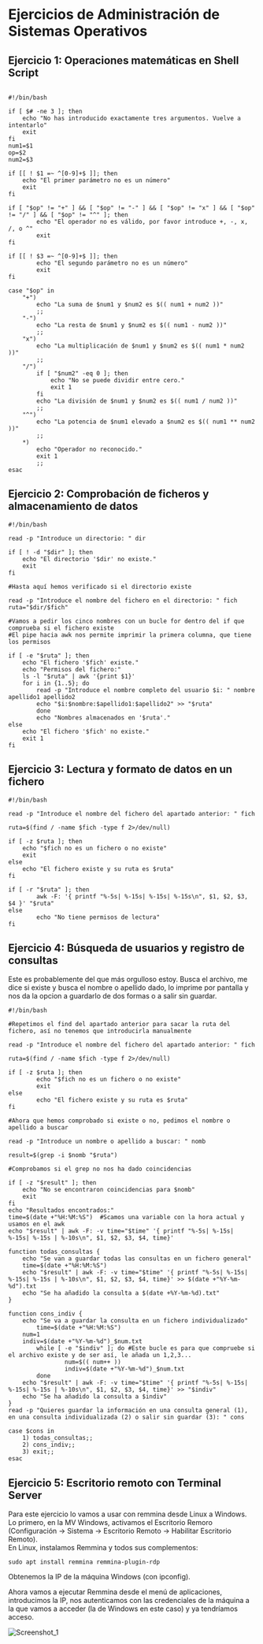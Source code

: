 # Ejercicios de Administración de Sistemas Operativos

## Ejercicio 1: Operaciones matemáticas en Shell Script

~~~

#!/bin/bash

if [ $# -ne 3 ]; then
	echo "No has introducido exactamente tres argumentos. Vuelve a intentarlo" 
	exit
fi
num1=$1
op=$2
num2=$3

if [[ ! $1 =~ ^[0-9]+$ ]]; then
	echo "El primer parámetro no es un número"
	exit
fi

if [ "$op" != "+" ] && [ "$op" != "-" ] && [ "$op" != "x" ] && [ "$op" != "/" ] && [ "$op" != "^" ]; then
        echo "El operador no es válido, por favor introduce +, -, x, /, o ^"
        exit
fi

if [[ ! $3 =~ ^[0-9]+$ ]]; then
        echo "El segundo parámetro no es un número"
        exit
fi

case "$op" in
    "+")
        echo "La suma de $num1 y $num2 es $(( num1 + num2 ))"
        ;;
    "-")
        echo "La resta de $num1 y $num2 es $(( num1 - num2 ))"
        ;;
    "x")
        echo "La multiplicación de $num1 y $num2 es $(( num1 * num2 ))"
        ;;
    "/")
        if [ "$num2" -eq 0 ]; then
            echo "No se puede dividir entre cero."
            exit 1
        fi
        echo "La división de $num1 y $num2 es $(( num1 / num2 ))"
        ;;
    "^")
        echo "La potencia de $num1 elevado a $num2 es $(( num1 ** num2 ))"
        ;;
    *)
        echo "Operador no reconocido."
        exit 1
        ;;
esac

~~~

## Ejercicio 2: Comprobación de ficheros y almacenamiento de datos

~~~
#!/bin/bash

read -p "Introduce un directorio: " dir

if [ ! -d "$dir" ]; then
    echo "El directorio '$dir' no existe."
    exit
fi

#Hasta aquí hemos verificado si el directorio existe

read -p "Introduce el nombre del fichero en el directorio: " fich
ruta="$dir/$fich"

#Vamos a pedir los cinco nombres con un bucle for dentro del if que comprueba si el fichero existe
#El pipe hacia awk nos permite imprimir la primera columna, que tiene los permisos

if [ -e "$ruta" ]; then
    echo "El fichero '$fich' existe."
    echo "Permisos del fichero:"
    ls -l "$ruta" | awk '{print $1}'
 	for i in {1..5}; do
        read -p "Introduce el nombre completo del usuario $i: " nombre apellido1 apellido2
        echo "$i:$nombre:$apellido1:$apellido2" >> "$ruta"
    	done
    	echo "Nombres almacenados en '$ruta'."
else
    echo "El fichero '$fich' no existe."
    exit 1
fi
~~~

## Ejercicio 3: Lectura y formato de datos en un fichero

~~~
#!/bin/bash

read -p "Introduce el nombre del fichero del apartado anterior: " fich

ruta=$(find / -name $fich -type f 2>/dev/null)

if [ -z $ruta ]; then
	echo "$fich no es un fichero o no existe"
	exit
else 
	echo "El fichero existe y su ruta es $ruta"
fi

if [ -r "$ruta" ]; then
        awk -F: '{ printf "%-5s| %-15s| %-15s| %-15s\n", $1, $2, $3, $4 }' "$ruta"
else
        echo "No tiene permisos de lectura"
fi
~~~

## Ejercicio 4: Búsqueda de usuarios y registro de consultas
Este es probablemente del que más orgulloso estoy. Busca el archivo, me dice si existe y busca el nombre o apellido dado, lo imprime por pantalla y nos da la opcion a guardarlo de dos formas o a salir sin guardar. 
~~~
#!/bin/bash

#Repetimos el find del apartado anterior para sacar la ruta del fichero, así no tenemos que introducirla manualmente

read -p "Introduce el nombre del fichero del apartado anterior: " fich

ruta=$(find / -name $fich -type f 2>/dev/null)

if [ -z $ruta ]; then
        echo "$fich no es un fichero o no existe"
        exit
else 
        echo "El fichero existe y su ruta es $ruta"
fi

#Ahora que hemos comprobado si existe o no, pedimos el nombre o apellido a buscar

read -p "Introduce un nombre o apellido a buscar: " nomb

result=$(grep -i $nomb "$ruta")

#Comprobamos si el grep no nos ha dado coincidencias

if [ -z "$result" ]; then
	echo "No se encontraron coincidencias para $nomb"
	exit
fi
echo "Resultados encontrados:"
time=$(date +"%H:%M:%S")  #Scamos una variable con la hora actual y usamos en el awk
echo "$result" | awk -F: -v time="$time" '{ printf "%-5s| %-15s| %-15s| %-15s | %-10s\n", $1, $2, $3, $4, time}'

function todas_consultas {
	echo "Se van a guardar todas las consultas en un fichero general"
	time=$(date +"%H:%M:%S")  
	echo "$result" | awk -F: -v time="$time" '{ printf "%-5s| %-15s| %-15s| %-15s | %-10s\n", $1, $2, $3, $4, time}' >> $(date +"%Y-%m-%d").txt
	echo "Se ha añadido la consulta a $(date +%Y-%m-%d).txt"
}

function cons_indiv {
	echo "Se va a guardar la consulta en un fichero individualizado"
        time=$(date +"%H:%M:%S")
	num=1
	indiv=$(date +"%Y-%m-%d")_$num.txt
        while [ -e "$indiv" ]; do #Este bucle es para que compruebe si el archivo existe y de ser así, le añada un 1,2,3...
                num=$(( num++ ))
                indiv=$(date +"%Y-%m-%d")_$num.txt
        done
	echo "$result" | awk -F: -v time="$time" '{ printf "%-5s| %-15s| %-15s| %-15s | %-10s\n", $1, $2, $3, $4, time}' >> "$indiv"
	echo "Se ha añadido la consulta a $indiv"
}
read -p "Quieres guardar la información en una consulta general (1), en una consulta individualizada (2) o salir sin guardar (3): " cons 

case $cons in
	1) todas_consultas;;
	2) cons_indiv;;
	3) exit;;
esac
~~~

## Ejercicio 5: Escritorio remoto con Terminal Server

Para este ejercicio lo vamos a usar con remmina desde Linux a Windows. Lo primero, en la MV Windows, activamos el Escritorio Remoro (Configuración -> Sistema -> Escritorio Remoto -> Habilitar Escritorio Remoto).  
En Linux, instalamos Remmina y todos sus complementos: 
~~~
sudo apt install remmina remmina-plugin-rdp
~~~
Obtenemos la IP de la máquina Windows (con ipconfig).

Ahora vamos a ejecutar Remmina desde el menú de aplicaciones, introducimos la IP, nos autenticamos con las credenciales de la máquina a la que vamos a acceder (la de Windows en este caso) y ya tendríamos acceso. 

![Screenshot_1](https://github.com/user-attachments/assets/fee4a88a-d65e-420f-b526-cbd4324e999b)

